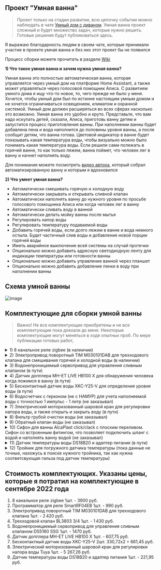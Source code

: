 ## Проект "Умная ванна"
> Проект только на стадии развитии, всю цепочку событии можно наблюдать в чате [Умный дом с диваном](https://t.me/smart_home_divan). Умная ванна проект сложный и будет множество задач, которые нужно решить. Готовые решения будут публиковаться здесь. 

Я выражаю благодарность людям в своем чате, которые принимали участие в проекте умная ванна и без них этот проект бы не появился

Процесс сборки можете прочитать в разделе [Wiki](https://github.com/DivanX10/smart-bath/wiki)

**1) Что такое умная ванна и зачем нужна умная ванна?**

Умная ванна это полностью автоматическая ванна, которая управляется через умный дом на платформе Home Assistant, а также может управляться через голосовой помощник Алиса. С развитием умного дома я ищу что-то новое, то, чего прежде не было у меня. Хочется, чтобы умный дом был по истинне настоящим умным домом и не хочется ограничиваться освещением, климатом и охранной системой. Умный дом должен расширяться во всех сферах насколько это возможно. Умная ванна это удобно и круто. Представьте, что вам надо искупать детей, сказали, Алиса, приготовь ванну детям и запустится процесс приготовления ванны. При наполнении ванны будет добавлена пена и вода наполнится до половины уровня ванны, а после сообщит детям, что ванна готова. Цветовой индикатор в ванне будет показывать какая температура воды, чтобы визуально можно было понимать какая температура воды. Если решили сами полежать в горячей ванне, то как только ляжем, ванна поймет, что человек лег в ванну и начнет наполнять воду.

Для понимания можете посмотреть [видео автора](https://youtu.be/_B7byL6H7NE), который собрал автоматизированную ванну и которым я вдохновился

**2) Что умеет умная ванна?**
* Автоматически смешивать горячую и холодную воду
* Автоматически закрывать и открывать сливной клапан
* Автоматически наполнять ванну до нужного уровня по просьбе голосового помощника Алиса или когда человек лег в ванну
* Автоматически сливать воду в ванной
* Автоматически делать мойку ванны после мытья
* Регулировать напор воды
* Регулировать температуру подаваемой воды
* Добавить горячей воды, если долго лежим в ванне и вода немного остыла. Будет частичный слив воды и добавление новой порции горячей воды
* Иметь аварийное выключение всей системы на случай протечки
* Опционально можно добавить адресную светодиодную ленту для индикации температуры или готовности ванны
* Опционально можно добавить управление ванной через планшет
* Опционально можно добавить добавление пенки в воду при наполнении ванны


## Схема умной ванны
![image](https://user-images.githubusercontent.com/64090632/192654137-efa8b03f-fac0-4592-8547-d73852db96e2.png)

## Комплектующие для сборки умной ванны
> Важно! Не все комплектующие приобретены и не все комплектующие пока доехали до меня. Некоторые комплектующие могут меняться в ходе опытных проб. По мере публикации готовых работ,   

<details>
  <summary>1) 8 канальное реле zigbee (в налиичии)</summary>

* Подробная статья о [Zigbee реле на 8 каналов](https://modkam.ru/2020/06/24/zigbee-rele-na-8-kanalov/)    
* 8 канальное реле zigbee можете заказать у Григория https://t.me/avenit
* [Видео обзор](https://youtu.be/ytuvblyAoo0) Modkam - 8х канальное Zigbee реле с сухими контактами, подключение внешних датчиков на канале [Alex Kvazis - технологии умного дома](https://www.youtube.com/c/AlexKvazis/videos)


![image](https://user-images.githubusercontent.com/64090632/192657403-07199f10-7540-4328-8489-d425c8b7775a.png)
</details>

<details>
  <summary>2) Электропривод поворотный TIM M030101DAB для трехходового клапана для смешивания горячей и холодной воды (в налиичии)</summary>

Электропривод поворотный TIM M030101DAB брал [здесь](https://www.ozon.ru/product/servoprivod-dlya-krana-raspredelitelnogo-230v-dlina-provoda-1-5m-tim-485927636/?sh=LmakeLtZzw)
  
![image](https://user-images.githubusercontent.com/64090632/192656548-7994fcb8-eee7-489b-8e65-1ba55ecb0bae.png) 
</details>

<details>
  <summary>3) Водонепроницаемый сервопривод для управления сливным клапаном (в пути)</summary>

Сервопривод для управления сливным клапаном брал [здесь](https://www.ozon.ru/product/1-sht-vysokovoltnyy-vodonepronitsaemyy-tsifrovoy-servoprivod-dlya-1-5-rc-car-270-servo-472364958/?sh=LmakeEw5CQ)
  
![image](https://user-images.githubusercontent.com/64090632/192656635-4c047420-3049-45ad-9ed8-549f2db25a93.png)
</details>

<details>
  <summary>4) Датчик допплера MH-ET LIVE HB100 X для обнаружения человека когда ложимся в ванну (в пути)</summary>

Датчик допплера MH-ET LIVE HB100 X брал [здесь](https://aliexpress.ru/item/4000322455586.html?sku_id=10000001320564017)  
![image](https://user-images.githubusercontent.com/64090632/192656809-0863d89c-ee09-4609-ba43-86564644a7c5.png) 
</details>

<details>
  <summary>5) Бесконтактный датчик воды XKC-Y25-V для определения уровня воды (в пути)</summary>

Бесконтактный датчик воды XKC-Y25-V брал [здесь](https://aliexpress.ru/item/1005004165856762.html)
  
![image](https://user-images.githubusercontent.com/64090632/192657537-5ab68d17-e48e-4437-9812-e38bf0d3c265.png) 
</details>

<details>
  <summary>6) Водосчетчик с герконом (не с НАМУР) для учета наполняемой воды с точностью 1 импульс - 1 литр (не заказывал)</summary>

[ВСГД-15-03 (110ММ) СЧЕТЧИК ГОРЯЧЕЙ ВОДЫ С ИМП. ВЫХОДОМ](https://www.teplovodomer.ru/catalog/schetchiki-vody/kvartirnye-schetchiki-vody/dn-15/vsgd-15-03-110mm-schetchik-goryachey-vody-s-imp-vykhodom/)
  
![image](https://user-images.githubusercontent.com/64090632/192657779-d00d83ee-c861-42b2-b6bb-bdf51c3c5589.png)
</details>

<details>
  <summary>7) Электрический моторизованный шаровой кран для регулировки напора воды, а также открыть и закрыть воду (в пути)</summary>

* Электрический моторизованный шаровой кран [брал здесь](https://aliexpress.ru/item/1005003224042573.html)
* Обзор [FrankEver FK_V02 - Zigbee кран с регулировкой открытия](https://youtu.be/lpL6xAYuBHk) можете посмотреть на канале [Alex Kvazis - технологии умного дома](https://www.youtube.com/c/AlexKvazis/videos) 
  
![image](https://user-images.githubusercontent.com/64090632/192659320-4b3b5dd5-483d-4699-8dbc-d6b365cdba43.png)

</details>

<details>
  <summary>8) Фильтр грубой очистки воды (не заказывал)</summary>
  
![image](https://user-images.githubusercontent.com/64090632/192660219-284d3fc0-cb62-4c2f-b3c6-9856c4ec553d.png)

</details>

<details>
  <summary>9) Обратный клапан воды (не заказывал)</summary>
  
![image](https://user-images.githubusercontent.com/64090632/192660369-6822061b-97f1-402a-ac70-8df9bbcf4021.png)

</details>

<details>
  <summary>10) Сифон для ванны AlcaPlast click/clack с плоским переливом. Сифон со встроенным фитингом, что позволяет подключить шланг с водой и наполнять ванну водой (не заказывал)</summary>
  
![image](https://user-images.githubusercontent.com/64090632/193369955-59d2433c-1ce4-4595-8ef1-300d29481631.png)
![image](https://user-images.githubusercontent.com/64090632/193598027-856c0aab-c638-48da-ba7b-72a89a028073.png)

</details>

<details>
  <summary>11) Датчик температуры воды DS18B20 и адаптер питания (в пути)</summary>

Датчик температуры воды DS18B20 и адаптер брал [здесь](https://aliexpress.ru/item/32467815969.html)
 
![image](https://user-images.githubusercontent.com/64090632/193369539-cd92100a-f390-4632-967a-61bbaf779100.png)

</details>

<details>
  <summary>12) Тройник для погружного датчика температуры (пока данные не точные, нахожусь в поиске нужного тройника, так как нужна соответсвующая гильза под датчик температуры)</summary>
  
![image](https://user-images.githubusercontent.com/64090632/192899430-7c4f0223-c60c-4653-bc85-b4f552903dae.png)
![image](https://user-images.githubusercontent.com/64090632/192899665-20e77103-5a72-4606-a790-ac743d3eb972.png)
![image](https://user-images.githubusercontent.com/64090632/193369663-0e8652f9-5cf1-46cf-9986-a2a77591b54c.png)
</details>


## Стоимость комплектующих. Указаны цены, которые я потратил на комплектующие в сентябре 2022 года
1) 8 канальное реле zigbee 1шт. - 3900 руб.
2) Программатор для реле SmartRF04EB 1шт. - 990 руб.
3) Электропривод поворотный TIM M030101DAB для трехходового клапана 1шт. - 2 420 руб.
4) Трехходовой клапан BL3803 3/4 1шт. - 1 430 руб.
5) Водонепроницаемый сервопривод для управления сливным клапаном DS5160 SSG 1шт. - 1470 руб.
6) Датчик допплера MH-ET LIVE HB100 X 1шт. - 607,75 руб.
7) Бесконтактный датчик воды XKC-Y25-V 2шт. 330,72х2 = 661,45 руб.
8) Электрический моторизованный шаровой кран для регулировки напора воды Tuya 1шт. - 5 267,26 руб.
9) Датчик температуры воды DS18B20 и адаптер питания 1шт. - 221,95 руб.
